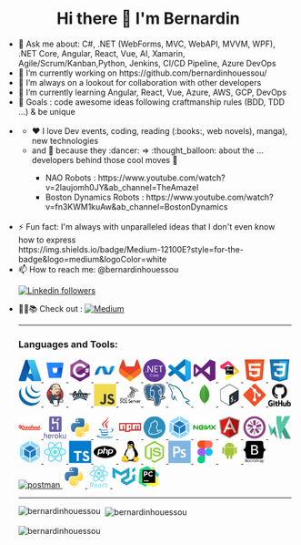 <h1 align="center">
  Hi there 👋 I'm Bernardin
</h1>

<ul>
  <li>💬 Ask me about:  C#, .NET (WebForms, MVC, WebAPI, MVVM, WPF), .NET Core, Angular, React, Vue, AI, Xamarin, Agile/Scrum/Kanban,Python, Jenkins, CI/CD Pipeline, Azure DevOps</li>   
  <li>🔭 I’m currently working on https://github.com/bernardinhouessou/</li>
  <li> 👯 I’m always on a lookout for collaboration with other developers </li>
  <li>🌱 I’m currently learning Angular, React, Vue, Azure, AWS, GCP, DevOps </li>
  <li>🥅 Goals : code awesome ideas following craftmanship rules (BDD, TDD ...) & be unique</li>
  
<br>
  <li>
      <ul>  
        <li>❤️ I love Dev events, coding, reading (:books:, web novels), manga), new technologies </li>
        <li> and 🤖 because they :dancer:  => :thought_balloon: about the ... developers behind those cool moves 💪</li>  
          <ul>
             <li> NAO Robots :  https://www.youtube.com/watch?v=2laujomh0JY&ab_channel=TheAmazel </li>  
             <li> Boston Dynamics Robots :  https://www.youtube.com/watch?v=fn3KWM1kuAw&ab_channel=BostonDynamics </li>
         </ul>  
</ul>
<br>
<li>⚡ Fun fact: I'm always with unparalleled ideas that I don't even know how to express</li>
https://img.shields.io/badge/Medium-12100E?style=for-the-badge&logo=medium&logoColor=white
<br>
  <li>📫 How to reach me: @bernardinhouessou </p></li>
  <p align="left">
   <a href="https://www.linkedin.com/in/bernardinhouessou">
      <img alt="Linkedin followers" src="https://img.shields.io/badge/followers-1.9K-blue?color=blue&logo=linkedin">
    </a>
  </p>
  
  <li>  📰📖📚 Check out : <a href="https://medium.com/@bernardin.houessou" target="_blank">
    <img alt="Medium" src="https://img.shields.io/badge/medium-40+-lightgrey?color=lightgrey&logo=medium"></a></li>
<hr>

<h3 align="left">Languages and Tools:</h3>



<p align="left" style="background:white;"> 

  <a href="https://www.w3schools.com/cs/" target="_blank">
  <img src="https://github.com/devicons/devicon/blob/master/icons/azure/azure-original.svg" alt="azure" width="40" height="40" title ="azure"/> 
  </a>
  
  <a href="https://www.w3schools.com/cs/" target="_blank"> 
  <img src="https://github.com/devicons/devicon/blob/master/icons/bitbucket/bitbucket-original.svg" alt="bitbucket" width="40" height="40" title ="bitbucket"/> 
  </a>
  
  <a href="https://www.w3schools.com/cs/" target="_blank"> 
  <img src="https://github.com/devicons/devicon/blob/master/icons/csharp/csharp-original.svg" 
       alt="csharp" width="40" height="40" title ="csharp"/> 
    </a> 

  <a href="https://www.w3schools.com/cs/" target="_blank"> 
  <img src="https://github.com/devicons/devicon/blob/master/icons/dot-net/dot-net-original.svg" 
       alt="NET" width="40" height="40" title ="NET"/> 
    </a> 
    
  <a href="https://www.w3schools.com/cs/" target="_blank"> 
  <img src="https://github.com/devicons/devicon/blob/master/icons/gitlab/gitlab-original.svg" alt="gitlab" width="40" height="40" title ="gitlab"/> 
  </a>

  <a href="https://www.w3schools.com/cs/" target="_blank"> 
  <img src="https://github.com/devicons/devicon/blob/master/icons/dotnetcore/dotnetcore-original.svg" 
       alt="NET Core" width="40" height="40" title ="NET Core"/> 
    </a> 

  <a href="https://www.w3schools.com/cs/" target="_blank"> 
  <img src="https://github.com/devicons/devicon/blob/master/icons/vscode/vscode-original.svg" 
       alt="vscode" width="40" height="40" title ="vscode"/> 
    </a> 
    

    
  <a href="https://www.w3schools.com/cs/" target="_blank"> 
  <img src="https://github.com/devicons/devicon/blob/master/icons/visualstudio/visualstudio-plain.svg" 
       alt="visualstudio" width="40" height="40" title ="visualstudio"/> 
    </a> 
    
  <a href="https://www.w3schools.com/cs/" target="_blank"> 
  <img src="https://github.com/devicons/devicon/blob/master/icons/jetbrains/jetbrains-original.svg" 
       alt="jetbrains" width="40" height="40" title ="jetbrains"/> 
    </a> 

   <a href="https://www.w3schools.com/cs/" target="_blank"> 
  <img src="https://github.com/devicons/devicon/blob/master/icons/html5/html5-original.svg"  
       alt="html5" width="40" height="40" title ="html5"/> 
    </a>  

   <a href="https://www.w3schools.com/cs/" target="_blank"> 
  <img src="https://github.com/devicons/devicon/blob/master/icons/css3/css3-original.svg"  
       alt="css3" width="40" height="40" title ="css3"/> 
    </a>  

   <a href="https://www.w3schools.com/cs/" target="_blank"> 
  <img src="https://github.com/devicons/devicon/blob/master/icons/jquery/jquery-original.svg"  
       alt="jquery" width="40" height="40" title ="jquery"/> 
    </a>    

  <a href="https://www.w3schools.com/cs/" target="_blank"> 
  <img src="https://github.com/devicons/devicon/blob/master/icons/jenkins/jenkins-original.svg"  
       alt="jenkins" width="40" height="40" title ="jenkins"/> 
    </a> 

  <a href="https://www.w3schools.com/cs/" target="_blank"> 
  <img src="https://github.com/devicons/devicon/blob/master/icons/groovy/groovy-original.svg"  
       alt="groovy" width="40" height="40" title ="groovy"/> 
    </a> 

  <a href="https://www.w3schools.com/cs/" target="_blank"> 
  <img src="https://github.com/devicons/devicon/blob/master/icons/javascript/javascript-original.svg"  
       alt="javascript" width="40" height="40" title ="javascript"/> 
    </a>    
  
  <a href="https://www.w3schools.com/cs/" target="_blank"> 
  <img src="https://github.com/devicons/devicon/blob/master/icons/microsoftsqlserver/microsoftsqlserver-plain-wordmark.svg"  
       alt="microsoft SQL server" width="40" height="40" title ="microsoft SQL Server"/> 
    </a>  

  <a href="https://www.w3schools.com/cs/" target="_blank"> 
  <img src="https://github.com/devicons/devicon/blob/master/icons/postgresql/postgresql-original.svg" 
       alt="postgresql" width="40" height="40" title ="postgresql"/> 
    </a> 

  <a href="https://www.w3schools.com/cs/" target="_blank"> 
  <img src="https://github.com/devicons/devicon/blob/master/icons/mysql/mysql-original.svg"  
       alt="mysql" width="40" height="40" title ="mysql"/> 
    </a>   

  <a href="https://www.w3schools.com/cs/" target="_blank"> 
  <img src="https://github.com/devicons/devicon/blob/master/icons/mongodb/mongodb-original.svg"  
       alt="mongodb" width="40" height="40" title ="mongodb"/> 
    </a>   

  <a href="https://www.w3schools.com/cs/" target="_blank"> 
  <img src="https://github.com/devicons/devicon/blob/master/icons/bash/bash-plain.svg"  
       alt="bash" width="40" height="40" title ="bash"/> 
    </a>  
 
  <a href="https://www.w3schools.com/cs/" target="_blank"> 
  <img src="https://github.com/devicons/devicon/blob/master/icons/git/git-original.svg"
       alt="git" width="40" height="40" title ="git"/> 
    </a>  

  <a href="https://www.w3schools.com/cs/" target="_blank"> 
  <img src="https://github.com/devicons/devicon/blob/master/icons/github/github-original-wordmark.svg"  
       alt="github" width="40" height="40" title ="github"/> 
    </a>  
</p>

<p>
    <a href="https://www.w3schools.com/cs/" target="_blank"> 
    <img src="https://github.com/devicons/devicon/blob/master/icons/knockout/knockout-plain-wordmark.svg"
       alt="knockout" width="40" height="40" title ="knockout"/>
    </a>  
    <img src="https://github.com/devicons/devicon/blob/master/icons/heroku/heroku-plain-wordmark.svg"  
         alt="heroku" width="40" height="40" title ="heroku"/>
  
 <a href="https://www.w3schools.com/cs/" target="_blank"> 
    <img src="https://github.com/devicons/devicon/blob/master/icons/python/python-original.svg"   
         alt="python" width="40" height="40" title ="python"/>  </a>  
  
  <a href="https://www.w3schools.com/cs/" target="_blank"> 
   <img src="https://github.com/devicons/devicon/blob/master/icons/java/java-original.svg"   
         alt="java" width="40" height="40" title ="java"/>   </a>  
  
 <a href="https://www.w3schools.com/cs/" target="_blank"> 
   <img src="https://github.com/devicons/devicon/blob/master/icons/npm/npm-original-wordmark.svg"
         alt="npm" width="40" height="40" title ="npm"/>  </a>    
         
<a href="https://www.w3schools.com/cs/" target="_blank"> 
   <img src="https://github.com/devicons/devicon/blob/master/icons/yarn/yarn-original.svg"  
         alt="yarn" width="40" height="40" title ="yarn"/>   </a>  
              
<a href="https://www.w3schools.com/cs/" target="_blank"> 
   <img src="https://github.com/devicons/devicon/blob/master/icons/webpack/webpack-original.svg"  
         alt="webpack" width="40" height="40" title ="webpack"/>   </a>  
              
<a href="https://www.w3schools.com/cs/" target="_blank"> 
   <img src="https://github.com/devicons/devicon/blob/master/icons/nginx/nginx-original.svg"  
         alt="nginx" width="40" height="40" title ="nginx"/>   </a>  
  
 <a href="https://www.w3schools.com/cs/" target="_blank"> 
   <img src="https://github.com/devicons/devicon/blob/master/icons/angularjs/angularjs-original.svg"  
         alt="angularjs" width="40" height="40" title ="angularjs"/>   </a>  
                  
 <a href="https://www.w3schools.com/cs/" target="_blank"> 
   <img src="https://github.com/devicons/devicon/blob/master/icons/jasmine/jasmine-plain.svg"  
         alt="jasmine" width="40" height="40" title ="jasmine"/>   </a>    
         
 <a href="https://www.w3schools.com/cs/" target="_blank"> 
   <img src="https://github.com/devicons/devicon/blob/master/icons/karma/karma-original.svg"
         alt="karma" width="40" height="40" title ="karma"/>   </a>  

 <a href="https://www.w3schools.com/cs/" target="_blank">
   <img src="https://github.com/devicons/devicon/blob/master/icons/webpack/webpack-original.svg" 
         alt="webpack" width="40" height="40" title ="webpack"/>   </a>  
  
 <a href="https://www.w3schools.com/cs/" target="_blank">
   <img src="https://github.com/devicons/devicon/blob/master/icons/react/react-original.svg" 
         alt="react" width="40" height="40" title ="react"/>   </a>  
  
 <a href="https://www.w3schools.com/cs/" target="_blank">
  <img src="https://github.com/devicons/devicon/blob/master/icons/typescript/typescript-plain.svg" 
         alt="typescript" width="40" height="40" title ="typescript"/>   </a>  
  
 <a href="https://www.w3schools.com/cs/" target="_blank">
   <img src="https://github.com/devicons/devicon/blob/master/icons/php/php-plain.svg" 
         alt="php" width="40" height="40" title ="php"/>   </a>  
         
 <a href="https://www.w3schools.com/cs/" target="_blank">
   <img src="https://github.com/devicons/devicon/blob/master/icons/linux/linux-original.svg"  
         alt="linux" width="40" height="40" title ="linux"/>   </a>  
  
 <a href="https://www.w3schools.com/cs/" target="_blank">
  <img src="https://github.com/devicons/devicon/blob/master/icons/nodejs/nodejs-plain.svg"  
         alt="nodejs" width="40" height="40" title ="nodejs"/>   </a>  
         
 <a href="https://www.w3schools.com/cs/" target="_blank">
   <img src="https://github.com/devicons/devicon/blob/master/icons/photoshop/photoshop-plain.svg"  
         alt="photoshop" width="40" height="40" title ="photoshop"/>   </a>      
      
 <a href="https://www.w3schools.com/cs/" target="_blank">
   <img src="https://github.com/devicons/devicon/blob/master/icons/figma/figma-original.svg"  
         alt="figma" width="40" height="40" title ="figma"/>   </a>      
  
  <a href="https://www.w3schools.com/cs/" target="_blank">
<img src="https://raw.githubusercontent.com/devicons/devicon/master/icons/android/android-original-wordmark.svg" 
alt="android" width="40" height="40"/> </a> <a href="https://getbootstrap.com" target="_blank" title="Bootstrap"> </a>  
  
<a href="https://www.w3schools.com/cs/" target="_blank">
  <img src="https://raw.githubusercontent.com/devicons/devicon/master/icons/bootstrap/bootstrap-plain-wordmark.svg" 
     alt="bootstrap" width="40" height="40" title="bootstrap"/> </a>  
  
<a href="https://www.chartjs.org" target="_blank"> 
  <img src="https://www.vectorlogo.zone/logos/getpostman/getpostman-icon.svg" 
       alt="postman" width="40" height="40"  title ="postman"   
       />  <a href="https://www.python.org" target="_blank"> 
  </a>
  
  <a href="https://www.chartjs.org" target="_blank"> 
  <img src="https://raw.githubusercontent.com/devicons/devicon/master/icons/python/python-original.svg"   title ="python"   
       alt="python" width="40" height="40"/> </a> <a href="https://reactjs.org/" target="_blank"> </a>
  
  <a href="https://www.chartjs.org" target="_blank"> 
  <img src="https://raw.githubusercontent.com/devicons/devicon/master/icons/react/react-original-wordmark.svg"  title ="react"   
       alt="reactnative" width="40" height="40"/> </a> <a href="https://reactnative.dev/" target="_blank"> </a>
  
  <a href="https://www.chartjs.org" target="_blank"> 
    <img src="https://github.com/devicons/devicon/blob/master/icons/materialui/materialui-plain.svg"  alt="materialui"  title ="materialui"   
         alt="materialui" width="40" height="40" /></a>
  
  <a href="https://www.chartjs.org" target="_blank"> 
    <img src="https://github.com/devicons/devicon/blob/master/icons/pycharm/pycharm-original.svg"  title ="pycharm"
         alt="pycharm" width="40" height="40" /> </a>
</p>




  
<hr>
<p align="center"> 
	<img align="left" 
		src="https://github-readme-stats.vercel.app/api/top-langs?username=bernardinhouessou&show_icons=true&locale=en&layout=compact" 
		alt="bernardinhouessou" />
</p>
<p>&nbsp; <img align="center" 
	src="https://github-readme-stats.vercel.app/api?username=bernardinhouessou&show_icons=true&locale=en" 
	alt="bernardinhouessou" />
</p>
<p><img align="center" src="https://github-readme-streak-stats.herokuapp.com/?user=bernardinhouessou&"
	alt="bernardinhouessou" /></p>
</p>
